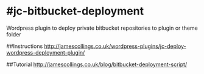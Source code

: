 #jc-bitbucket-deployment
=======================

Wordpress plugin to deploy private bitbucket repositories to plugin or theme folder

##Instructions
http://jamescollings.co.uk/wordpress-plugins/jc-deploy-wordpress-deployment-plugin/

##Tutorial
http://jamescollings.co.uk/blog/bitbucket-deployment-script/
